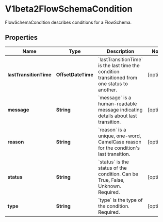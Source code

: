 

# V1beta2FlowSchemaCondition

FlowSchemaCondition describes conditions for a FlowSchema.

## Properties

| Name | Type | Description | Notes |
|------------ | ------------- | ------------- | -------------|
|**lastTransitionTime** | **OffsetDateTime** | &#x60;lastTransitionTime&#x60; is the last time the condition transitioned from one status to another. |  [optional] |
|**message** | **String** | &#x60;message&#x60; is a human-readable message indicating details about last transition. |  [optional] |
|**reason** | **String** | &#x60;reason&#x60; is a unique, one-word, CamelCase reason for the condition&#39;s last transition. |  [optional] |
|**status** | **String** | &#x60;status&#x60; is the status of the condition. Can be True, False, Unknown. Required. |  [optional] |
|**type** | **String** | &#x60;type&#x60; is the type of the condition. Required. |  [optional] |



